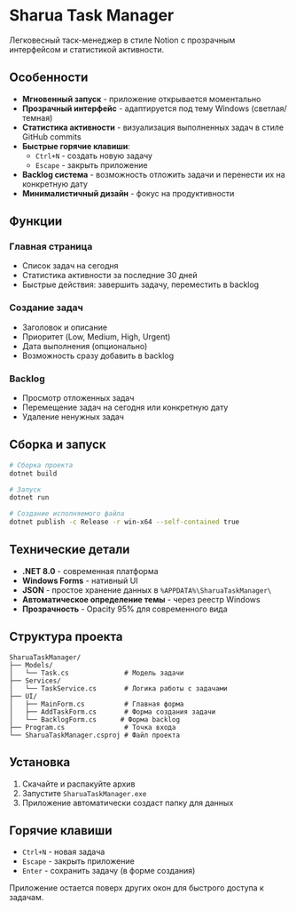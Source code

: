 # Sharua Task Manager

Легковесный таск-менеджер в стиле Notion с прозрачным интерфейсом и статистикой активности.

## Особенности

- **Мгновенный запуск** - приложение открывается моментально
- **Прозрачный интерфейс** - адаптируется под тему Windows (светлая/темная)
- **Статистика активности** - визуализация выполненных задач в стиле GitHub commits
- **Быстрые горячие клавиши**:
  - `Ctrl+N` - создать новую задачу
  - `Escape` - закрыть приложение
- **Backlog система** - возможность отложить задачи и перенести их на конкретную дату
- **Минималистичный дизайн** - фокус на продуктивности

## Функции

### Главная страница

- Список задач на сегодня
- Статистика активности за последние 30 дней
- Быстрые действия: завершить задачу, переместить в backlog

### Создание задач

- Заголовок и описание
- Приоритет (Low, Medium, High, Urgent)
- Дата выполнения (опционально)
- Возможность сразу добавить в backlog

### Backlog

- Просмотр отложенных задач
- Перемещение задач на сегодня или конкретную дату
- Удаление ненужных задач

## Сборка и запуск

```bash
# Сборка проекта
dotnet build

# Запуск
dotnet run

# Создание исполняемого файла
dotnet publish -c Release -r win-x64 --self-contained true
```

## Технические детали

- **.NET 8.0** - современная платформа
- **Windows Forms** - нативный UI
- **JSON** - простое хранение данных в `%APPDATA%\SharuaTaskManager\`
- **Автоматическое определение темы** - через реестр Windows
- **Прозрачность** - Opacity 95% для современного вида

## Структура проекта

```
SharuaTaskManager/
├── Models/
│   └── Task.cs              # Модель задачи
├── Services/
│   └── TaskService.cs       # Логика работы с задачами
├── UI/
│   ├── MainForm.cs          # Главная форма
│   ├── AddTaskForm.cs       # Форма создания задачи
│   └── BacklogForm.cs      # Форма backlog
├── Program.cs               # Точка входа
└── SharuaTaskManager.csproj # Файл проекта
```

## Установка

1. Скачайте и распакуйте архив
2. Запустите `SharuaTaskManager.exe`
3. Приложение автоматически создаст папку для данных

## Горячие клавиши

- `Ctrl+N` - новая задача
- `Escape` - закрыть приложение
- `Enter` - сохранить задачу (в форме создания)

Приложение остается поверх других окон для быстрого доступа к задачам.
